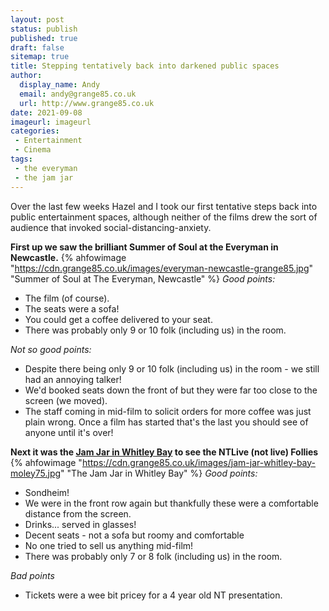 ```yaml
---
layout: post
status: publish
published: true 
draft: false
sitemap: true
title: Stepping tentatively back into darkened public spaces
author:
  display_name: Andy
  email: andy@grange85.co.uk
  url: http://www.grange85.co.uk
date: 2021-09-08
imageurl: imageurl
categories:
 - Entertainment
 - Cinema
tags:
 - the everyman
 - the jam jar
---
```

Over the last few weeks Hazel and I took our first tentative steps back into public entertainment spaces, although neither of the films drew the sort of audience that invoked social-distancing-anxiety.


**First up we saw the brilliant Summer of Soul at the Everyman in Newcastle.**
{% ahfowimage "https://cdn.grange85.co.uk/images/everyman-newcastle-grange85.jpg" "Summer of Soul at The Everyman, Newcastle" %}
_Good points:_
 - The film (of course).
 - The seats were a sofa!
 - You could get a coffee delivered to your seat. 
 - There was probably only 9 or 10 folk (including us) in the room.

_Not so good points:_
 - Despite there being only 9 or 10 folk (including us) in the room - we still had an annoying talker!
 - We'd booked seats down the front of but they were far too close to the screen (we moved).
 - The staff coming in mid-film to solicit orders for more coffee was just plain wrong. Once a film has started that's the last you should see of anyone until it's over!

**Next it was the [Jam Jar in Whitley Bay](https://www.jamjarcinema.com/) to see the NTLive (not live) Follies**
{% ahfowimage "https://cdn.grange85.co.uk/images/jam-jar-whitley-bay-moley75.jpg" "The Jam Jar in Whitley Bay" %}
_Good points:_
 - Sondheim!
 - We were in the front row again but thankfully these were a comfortable distance from the screen.
 - Drinks... served in glasses!
 - Decent seats - not a sofa but roomy and comfortable
 - No one tried to sell us anything mid-film!
 - There was probably only 7 or 8 folk (including us) in the room.

_Bad points_
 - Tickets were a wee bit pricey for a 4 year old NT presentation.


